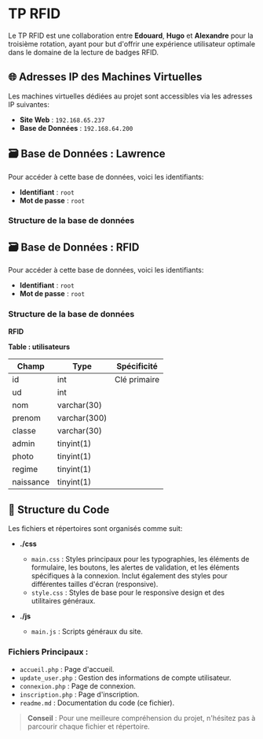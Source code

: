 # TP RFID

Le TP RFID est une collaboration entre **Edouard**, **Hugo** et **Alexandre** pour la troisième rotation, ayant pour but d'offrir une expérience utilisateur optimale dans le domaine de la lecture de badges RFID.

## 🌐 Adresses IP des Machines Virtuelles 

Les machines virtuelles dédiées au projet sont accessibles via les adresses IP suivantes:
- **Site Web** : `192.168.65.237`
- **Base de Données** : `192.168.64.200`

## 🗃 Base de Données : Lawrence 

Pour accéder à cette base de données, voici les identifiants:
- **Identifiant** : `root`
- **Mot de passe** : `root`

### Structure de la base de données

## 🗃 Base de Données : RFID 

Pour accéder à cette base de données, voici les identifiants:
- **Identifiant** : `root`
- **Mot de passe** : `root`

### Structure de la base de données

**RFID**

**Table : utilisateurs**

| Champ     | Type           | Spécificité          |
|-----------|----------------|----------------------|
| id        | int            | Clé primaire         |
| ud        | int            |                      |
| nom       | varchar(30)    |                      |
| prenom    | varchar(300)   |                      |
| classe    | varchar(30)    |                      |
| admin     | tinyint(1)     |                      |
| photo     | tinyint(1)     |                      |
| regime    | tinyint(1)     |                      |
| naissance | tinyint(1)     |                      |


## 📁 Structure du Code

Les fichiers et répertoires sont organisés comme suit:

- **./css**
  - `main.css` : Styles principaux pour les typographies, les éléments de formulaire, les boutons, les alertes de validation, et les éléments spécifiques à la connexion. Inclut également des styles pour différentes tailles d'écran (responsive).
  - `style.css` : Styles de base pour le responsive design et des utilitaires généraux.

- **./js**
    - `main.js` : Scripts généraux du site.
 



### Fichiers Principaux :

- `accueil.php` : Page d'accueil.
- `update_user.php` : Gestion des informations de compte utilisateur.
- `connexion.php` : Page de connexion.
- `inscription.php` : Page d'inscription.
- `readme.md` : Documentation du code (ce fichier).

> **Conseil** : Pour une meilleure compréhension du projet, n'hésitez pas à parcourir chaque fichier et répertoire.
